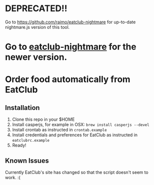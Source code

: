 # DEPRECATED!!

Go to https://github.com/raimo/eatclub-nightmare for up-to-date nightmare.js version of this tool.

# Go to [eatclub-nightmare](https://github.com/raimo/eatclub-nightmare) for the newer version.

# Order food automatically from EatClub

## Installation

1. Clone this repo in your $HOME
2. Install casperjs, for example in OSX: `brew install casperjs --devel`
3. Install crontab as instructed in `crontab.example`
4. Install credentials and preferences for EatClub as instructed in `eatclubrc.example`
5. Ready!

## Known Issues

Currently EatClub's site has changed so that the script doesn't seem to work. :(

